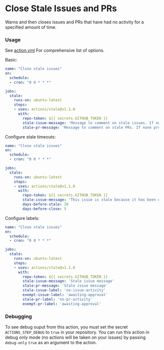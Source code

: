# Close Stale Issues and PRs

Warns and then closes issues and PRs that have had no activity for a specified amount of time.

### Usage

See [action.yml](./action.yml) For comprehensive list of options.
 
Basic:
```yaml
name: "Close stale issues"
on:
  schedule:
  - cron: "0 0 * * *"

jobs:
  stale:
    runs-on: ubuntu-latest
    steps:
    - uses: actions/stale@v1.1.0
      with:
        repo-token: ${{ secrets.GITHUB_TOKEN }}
        stale-issue-message: 'Message to comment on stale issues. If none provided, will not mark issues stale'
        stale-pr-message: 'Message to comment on stale PRs. If none provided, will not mark PRs stale'
```
 
Configure stale timeouts:
```yaml
name: "Close stale issues"
on:
  schedule:
  - cron: "0 0 * * *"

jobs:
  stale:
    runs-on: ubuntu-latest
    steps:
    - uses: actions/stale@v1.1.0
      with:
        repo-token: ${{ secrets.GITHUB_TOKEN }}
        stale-issue-message: 'This issue is stale because it has been open 30 days with no activity. Remove stale label or comment or this will be closed in 5 days'
        days-before-stale: 30
        days-before-close: 5
```
 
Configure labels:
```yaml
name: "Close stale issues"
on:
  schedule:
  - cron: "0 0 * * *"

jobs:
  stale:
    runs-on: ubuntu-latest
    steps:
    - uses: actions/stale@v1.1.0
      with:
        repo-token: ${{ secrets.GITHUB_TOKEN }}
        stale-issue-message: 'Stale issue message'
        stale-pr-message: 'Stale issue message'
        stale-issue-label: 'no-issue-activity'
        exempt-issue-label: 'awaiting-approval'
        stale-pr-label: 'no-pr-activity'
        exempt-pr-label: 'awaiting-approval'
```

### Debugging

To see debug ouput from this action, you must set the secret `ACTIONS_STEP_DEBUG` to `true` in your repository. You can run this action in debug only mode (no actions will be taken on your issues) by passing `debug-only` `true` as an argument to the action.